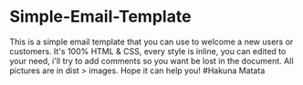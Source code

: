# Simple-Email-Template
This is a simple email template that you can use to welcome a new users or customers.
It's 100% HTML & CSS, every style is inline, you can edited to your need, i'll try to add comments so you want be lost in the document.
All pictures are in dist > images.
Hope it can help you!
#Hakuna Matata
